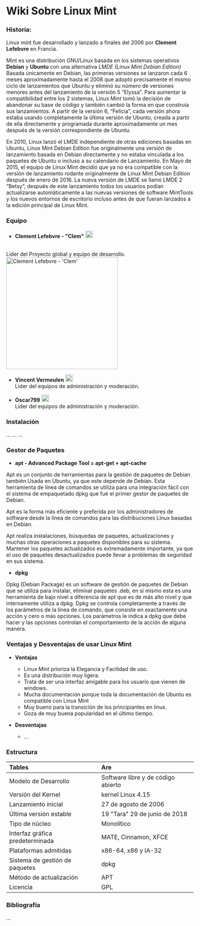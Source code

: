 # Wiki Sobre Linux Mint

### Historia:


Linux mint fue desarrollado y lanzado a finales del 2006 por **Clement Lefebvre** en Francia.

Mint es una distribución GNU/Linux basada en los sistemas operativos **Debian** y **Ubuntu** con una alternativa *LMDE (Linux Mint Debian Edition)* Basada únicamente en Debian, las primeras versiones se lanzaron cada 6 meses aproximadamente hasta el 2008 que adoptó precisamente el mismo ciclo de lanzamientos que Ubuntu y eliminó su número de versiones menores antes del lanzamiento de la versión 5 “Elyssa”. Para aumentar la compatibilidad entre los 2 sistemas, Linux Mint tomó la decisión de abandonar su base de código y también cambió la forma en que construía sus lanzamientos. A partir de la versión 6, “Felicia”, cada versión ahora estaba usando completamente la última versión de Ubuntu, creada a partir de ella directamente y programada durante aproximadamente un mes después de la versión correspondiente de Ubuntu.

En 2010, Linux lanzó el LMDE independiente de otras ediciones basadas en Ubuntu, Linux Mint Debian Edition fue originalmente una versión de lanzamiento basada en Debian directamente y no estaba vinculada a los paquetes de Ubuntu o incluso a su calendario de Lanzamiento. En Mayo de 2015, el equipo de Linux Mint decidió que ya no era compatible con la versión de lanzamiento rodante originalmente de Linux Mint Debian Edition después de enero de 2016. La nueva versión de LMDE se llamó LMDE 2 “Betsy”, después de este lanzamiento todos los usuarios podían actualizarse automáticamente a las nuevas versiones de software MintTools y los nuevos entornos de escritorio incluso antes de que fueran lanzados a la edición principal de Linux Mint.

### Equipo

* **Clement Lefebvre - "Clem"** <img src="https://linuxmint.com/img/flags/png-country-4x2-fancy/res-40x30/fr.png" width="20"/>
<br/>
Lider del Proyecto global y equipo de desarrollo. <br/>
<img src="https://blog.desdelinux.net/wp-content/uploads/2013/03/LXF166.feat_2013.clem-900-90-600x337.jpg" alt="Clement Lefebvre - 'Clem'" width="300"/>

* **Vincent Vermeulen** <img src="https://linuxmint.com/img/flags/png-country-4x2-fancy/res-40x30/nl.png" width="20"/><br/>
Lider del equipos de administración y moderación.<br/>

* **Oscar799** <img src="https://linuxmint.com/img/flags/png-country-4x2-fancy/res-40x30/gb.png" width="20"/><br/>
Lider del equipos de administración y moderación.<br/>

### Instalación
...
...
...

### Gestor de Paquetes
* **apt - Advanced Package Tool = apt-get + apt-cache**

Apt es un conjunto de herramientas para la gestión de paquetes de Debian también Usada en Ubuntu, ya que este depende de Debian. Esta herramienta de línea de comandos se utiliza para una integración fácil con el sistema de empaquetado dpkg que fué el primer gestor de paquetes de Debian.
	 	 	
Apt es la forma más eficiente y preferida por los administradores de software desde la línea de comandos para las distribuciones Linux basadas en Debian.

	 	 	
Apt realiza instalaciones, búsquedas de paquetes, actualizaciones y muchas otras operaciones a paquetes disponibles para su sistema. Mantener los paquetes actualizados es extremadamente importante, ya que el uso de paquetes desactualizados puede llevar a problemas de seguridad en sus sistema.

* **dpkg**

Dpkg (Debian Package) es un software de gestión de paquetes de Debian que se utiliza para instalar, eliminar paquetes .deb, en sí mismo esta es una herramienta de bajo nivel a diferencia de apt que es de más alto nivel y que internamente utiliza a dpkg. Dpkg se controla completamente a través de los parámetros de la línea de comando, que consiste en exactamente una acción y cero o más opciones. Los parámetros le indica a dpkg que debe hacer y las opciones controlan el comportamiento de la acción de alguna manera.

### Ventajas y Desventajas de usar Linux Mint

* **Ventajas**
    * Linux Mint prioriza la Elegancia y Facilidad de uso.
    * Es una distribución muy ligera.
    * Trata de ser una interfaz amigable para los usuario que vienen de windows.
    * Mucha documentación porque toda la documentación de Ubuntu es compatible con Linux Mint
    * Muy bueno para la transición de los principiantes en linux.
    * Goza de muy buena popularidad en el último tiempo.

* **Desventajas**
    * ...

### Estructura

| Tables        | Are           |
| :------------ |:--------------|
| Modelo de Desarrollo | Software libre y de código abierto |
| Versión del Kernel | kernel Linux 4.15 |
| Lanzamiento inicial | 27 de agosto de 2006 |
| Última versión estable | 19 "Tara" 29 de junio de 2018 |
| Tipo de núcleo | Monolítico |
| Interfaz gráfica predeterminada | MATE, Cinnamon, XFCE |
| Plataformas admitidas | x86-64, x86 y IA-32 |
| Sistema de gestión de paquetes | dpkg |
| Método de actualización | APT |
| Licencia | GPL |


### Bibliografía

...